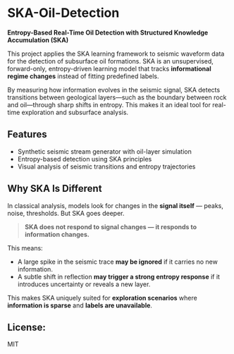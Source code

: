 # SKA-Oil-Detection

**Entropy-Based Real-Time Oil Detection with Structured Knowledge Accumulation (SKA)**

This project applies the SKA learning framework to seismic waveform data for the detection of subsurface oil formations. SKA is an unsupervised, forward-only, entropy-driven learning model that tracks **informational regime changes** instead of fitting predefined labels.

By measuring how information evolves in the seismic signal, SKA detects transitions between geological layers—such as the boundary between rock and oil—through sharp shifts in entropy. This makes it an ideal tool for real-time exploration and subsurface analysis.

## Features
- Synthetic seismic stream generator with oil-layer simulation
- Entropy-based detection using SKA principles
- Visual analysis of seismic transitions and entropy trajectories

## Why SKA Is Different

In classical analysis, models look for changes in the **signal itself** — peaks, noise, thresholds. But SKA goes deeper.

> **SKA does not respond to signal changes — it responds to information changes.**

This means:
- A large spike in the seismic trace **may be ignored** if it carries no new information.
- A subtle shift in reflection **may trigger a strong entropy response** if it introduces uncertainty or reveals a new layer.

This makes SKA uniquely suited for **exploration scenarios** where **information is sparse** and **labels are unavailable**.



## License: 
MIT
